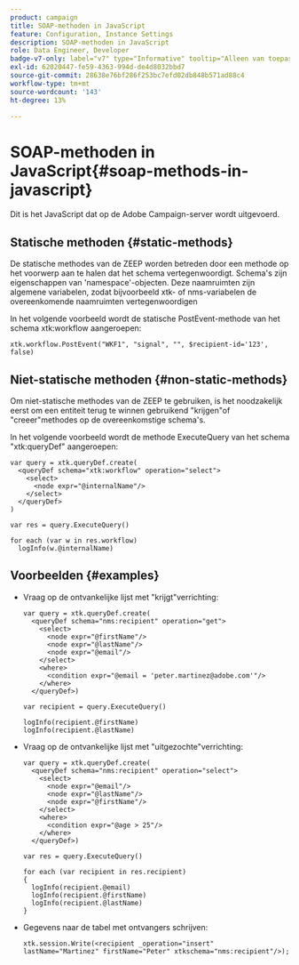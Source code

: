```yaml
---
product: campaign
title: SOAP-methoden in JavaScript
feature: Configuration, Instance Settings
description: SOAP-methoden in JavaScript
role: Data Engineer, Developer
badge-v7-only: label="v7" type="Informative" tooltip="Alleen van toepassing op Campaign Classic v7"
exl-id: 62020447-fe59-4363-994d-de4d8032bbd7
source-git-commit: 28638e76bf286f253bc7efd02db848b571ad88c4
workflow-type: tm+mt
source-wordcount: '143'
ht-degree: 13%

---
```


# SOAP-methoden in JavaScript{#soap-methods-in-javascript}

Dit is het JavaScript dat op de Adobe Campaign-server wordt uitgevoerd.

## Statische methoden {#static-methods}

De statische methodes van de ZEEP worden betreden door een methode op het voorwerp aan te halen dat het schema vertegenwoordigt. Schema&#39;s zijn eigenschappen van &#39;namespace&#39;-objecten. Deze naamruimten zijn algemene variabelen, zodat bijvoorbeeld xtk- of nms-variabelen de overeenkomende naamruimten vertegenwoordigen

In het volgende voorbeeld wordt de statische PostEvent-methode van het schema xtk:workflow aangeroepen:

```
xtk.workflow.PostEvent("WKF1", "signal", "", $recipient-id='123', false) 
```

## Niet-statische methoden {#non-static-methods}

Om niet-statische methodes van de ZEEP te gebruiken, is het noodzakelijk eerst om een entiteit terug te winnen gebruikend &quot;krijgen&quot;of &quot;creeer&quot;methodes op de overeenkomstige schema&#39;s.

In het volgende voorbeeld wordt de methode ExecuteQuery van het schema &quot;xtk:queryDef&quot; aangeroepen:

```
var query = xtk.queryDef.create(
  <queryDef schema="xtk:workflow" operation="select">
    <select>
      <node expr="@internalName"/>
    </select>
  </queryDef>
)

var res = query.ExecuteQuery()

for each (var w in res.workflow) 
  logInfo(w.@internalName)
```

## Voorbeelden {#examples}

* Vraag op de ontvankelijke lijst met &quot;krijgt&quot;verrichting:

  ```
  var query = xtk.queryDef.create(  
    <queryDef schema="nms:recipient" operation="get">    
      <select>      
        <node expr="@firstName"/>      
        <node expr="@lastName"/>      
        <node expr="@email"/>    
      </select>    
      <where>      
        <condition expr="@email = 'peter.martinez@adobe.com'"/>    
      </where>  
    </queryDef>)
  
  var recipient = query.ExecuteQuery()
  
  logInfo(recipient.@firstName)
  logInfo(recipient.@lastName)
  ```

* Vraag op de ontvankelijke lijst met &quot;uitgezochte&quot;verrichting:

  ```
  var query = xtk.queryDef.create(  
    <queryDef schema="nms:recipient" operation="select">    
      <select>      
        <node expr="@email"/>      
        <node expr="@lastName"/>      
        <node expr="@firstName"/>    
      </select>    
      <where>      
        <condition expr="@age > 25"/>    
      </where>    
    </queryDef>)
  
  var res = query.ExecuteQuery()
  
  for each (var recipient in res.recipient) 
  {  
    logInfo(recipient.@email)  
    logInfo(recipient.@firstName)  
    logInfo(recipient.@lastName)
  }
  ```

* Gegevens naar de tabel met ontvangers schrijven:

  ```
  xtk.session.Write(<recipient _operation="insert" lastName="Martinez" firstName="Peter" xtkschema="nms:recipient"/>);
  ```
